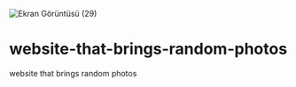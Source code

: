![Ekran Görüntüsü (29)](https://user-images.githubusercontent.com/91139120/169021152-e6a7f926-be04-4e88-b150-d7ca14b67e07.png)

# website-that-brings-random-photos
website that brings random photos
